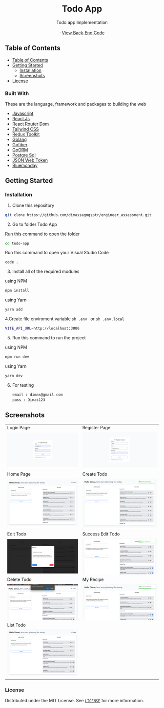 <br />
<div align="center">
  <h1 align="center">Todo App</h1>

  <p align="center">
    Todo app Implementation
    <br />
    <br />
    ·
    <a href="https://github.com/dimassagngsptr/engineer_assessment.git" target="_blank">View Back-End Code</a>
  </p>
</div>

## Table of Contents

- [Table of Contents](#table-of-contents)
- [Getting Started](#getting-started)
  - [Installation](#installation)
  - [Screenshots](#screenshots)
- [License](#license)



### Built With

These are the language, framework and packages to building the web

- [Javascript](https://nodejs.org/en)
- [React.Js](https://react.dev/)
- [React Router Dom](https://reactrouter.com/en/main)
- [Tailwind CSS](https://tailwindcss.com/)
- [Redux Toolkit](https://redux-toolkit.js.org/)
- [Golang](https://go.dev/)
- [Gofiber](https://gofiber.io/)
- [GoORM](https://gorm.io/)
- [Postgre Sql](https://www.postgresql.org/)
- [JSON Web Token](https://jwt.io/)
- [Bluemonday](https://github.com/microcosm-cc/bluemonday)

## Getting Started

### Installation

1. Clone this repository

```sh
git clone https://github.com/dimassagngsptr/engineer_assessment.git
```

2. Go to folder Todo App

Run this command to open the folder

```sh
cd todo-app
```

Run this command to open your Visual Studio Code

```sh
code .
```

3. Install all of the required modules

using NPM

```sh
npm install
```

using Yarn

```sh
yarn add
```

4.Create file enviroment variable `sh .env ` or `sh .env.local`

```sh
VITE_API_URL=http://localhost:3000
```

5. Run this command to run the project

using NPM

```sh
npm run dev
```

using Yarn

```sh
yarn dev
```

6. For testing
   ```sh
   email : dimas@gmail.com
   pass : Dimas123
   ```

## Screenshots

<table>
  <tr>
    <td>Login Page</td>
    <td>Register Page</td>
  </tr>
  <tr>
    <td><img src="/public/screenshoot/login-page.png"/></td>
    <td><img src="/public/screenshoot/register-page.png"/></td>
  </tr>
  <tr>
    <td>Home Page</td>
    <td>Create Todo</td>
  </tr>
  <tr>
    <td><img src="/public/screenshoot/home-paeg.png"
 /></td>
    <td><img src="/public/screenshoot/create-todo.png"/></td>
  </tr>
  <tr>
    <td>Edit Todo</td>
    <td>Success Edit Todo</td>
  </tr>
  <tr>
    <td><img src="/public/screenshoot/edit-todo.png" /></td>
    <td><img src="/public/screenshoot/success-edit-todo.png" /></td>
  </tr>
  <tr>
    <td>Delete Todo</td>
     <td>My Recipe</td>
  </tr>
  <tr>
    <td><img src="/public/screenshoot/delete-todo.png" /></td>
    <td><img src="/public/screenshoot/success-delete-todo.png" /></td>
  </tr>
  <tr>
    <td>List Todo</td>
  </tr>
  <tr>
     <td><img src="/public/screenshoot/filter-todo.png" /></td>
  </tr>
</table>



### License

Distributed under the MIT License. See [`LICENSE`](https://github.com/dimassagngsptr/engineer_assessment/blob/todo-app/LICENSE) for more information.


